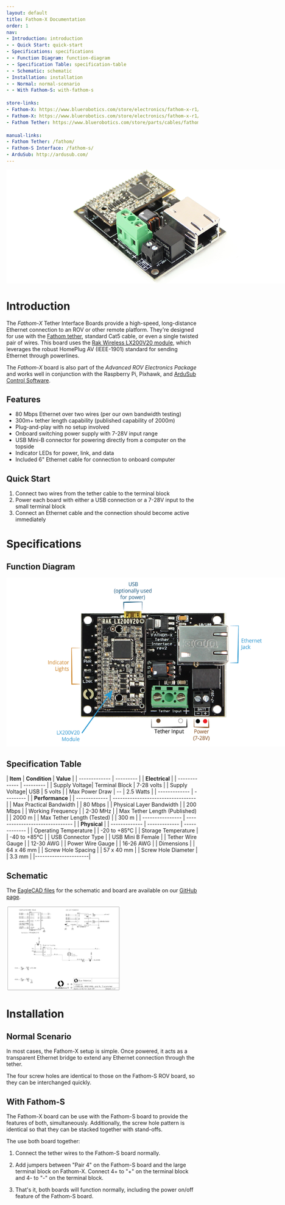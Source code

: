 ```yaml
---
layout: default
title: Fathom-X Documentation
order: 1
nav:
- Introduction: introduction
- - Quick Start: quick-start
- Specifications: specifications
- - Function Diagram: function-diagram
- - Specification Table: specification-table
- - Schematic: schematic
- Installation: installation
- - Normal: normal-scenario
- - With Fathom-S: with-fathom-s

store-links:
- Fathom-X: https://www.bluerobotics.com/store/electronics/fathom-x-r1/
- Fathom-X: https://www.bluerobotics.com/store/electronics/fathom-x-r1/
- Fathom Tether: https://www.bluerobotics.com/store/parts/cables/fathom-tether-nb-4p-26awg-r1/

manual-links:
- Fathom Tether: /fathom/
- Fathom-S Interface: /fathom-s/
- ArduSub: http://ardusub.com/
---
```


<img src="Fathom-X-1.png" class="img-responsive" style="max-width:800px"  />

# Introduction

The *Fathom-X* Tether Interface Boards provide a high-speed, long-distance Ethernet connection to an ROV or other remote platform. They're designed for use with the [Fathom tether](http://bluerobotics.com/store/parts/cables/fathom-tether-nb-4p-26awg-r1/), standard Cat5 cable, or even a single twisted pair of wires. This board uses the [Rak Wireless LX200V20 module](http://bluerobotics.com/store/electronics/lx200v20-module-r1/), which leverages the robust HomePlug AV (IEEE-1901) standard for sending Ethernet through powerlines.

The *Fathom-X* board is also part of the *Advanced ROV Electronics Package* and works well in conjunction with the Raspberry Pi, Pixhawk, and [ArduSub Control Software](http://ardusub.com/).

## Features 

* 80 Mbps  Ethernet over two wires (per our own bandwidth testing)
* 300m+ tether length capability (published capability of 2000m)
* Plug-and-play with no setup involved
* Onboard switching power supply with 7-28V input range
* USB Mini-B connector for powering directly from a computer on the topside
* Indicator LEDs for power, link, and data
* Included 6" Ethernet cable for connection to onboard computer

## Quick Start

1. Connect two wires from the tether cable to the terminal block
2. Power each board with either a USB connection or a 7-28V input to the small terminal block
3. Connect an Ethernet cable and the connection should become active immediately

# Specifications

## Function Diagram

<img src="fathom-x-diagram-a.png" class="img-responsive" style="max-width:800px"  />

## Specification Table

| **Item** | **Condition** | **Value** |
| ------------- | --------- |
|      **Electrical**       |
| ------------- | --------- |
| Supply Voltage| Terminal Block | 7-28 volts |
| Supply Voltage| USB | 5 volts |
| Max Power Draw | -- | 2.5 Watts |
| ------------- | --------- |
|                **Performance**                  		 |
| ------------- | ---------------------------------- |
| Max Practical Bandwidth        |        | 80 Mbps |
| Physical Layer Bandwidth       |        | 200 Mbps |
| Working Frequency              |        | 2-30 MHz |
| Max Tether Length (Published)  |        | 2000 m   |
| Max Tether Length (Tested)  |           | 300 m    |
| ---------------- | ------------------------------- |
|  **Physical**  |
| ------------- | ------------- | ------------- |
| Operating Temperature | | -20 to +85&deg;C |
| Storage Temperature | | -40 to +85&deg;C |
| USB Connector Type | | USB Mini B Female |
| Tether Wire Gauge | | 12-30 AWG |
| Power Wire Gauge | | 16-26 AWG |
| Dimensions                     | | 64 x 46 mm |
| Screw Hole Spacing             | | 57 x 40 mm |
| Screw Hole Diameter | | 3.3 mm |
|----------------------|

## Schematic

The [EagleCAD files](https://github.com/bluerobotics/fathom-x/) for the schematic and board are available on our [GitHub page](https://github.com/bluerobotics).

[<img src="/fathom-x/fathom-x-schematic.png" class="img-responsive" style="max-width:300px" />](https://github.com/bluerobotics/fathom-x/raw/master/Fathom-X-Schematic.pdf)

# Installation

## Normal Scenario

In most cases, the Fathom-X setup is simple. Once powered, it acts as a transparent Ethernet bridge to extend any Ethernet connection through the tether. 

The four screw holes are identical to those on the Fathom-S ROV board, so they can be interchanged quickly.

## With Fathom-S

The Fathom-X board can be use with the Fathom-S board to provide the features of both, simultaneously. Additionally, the screw hole pattern is identical so that they can be stacked together with stand-offs.

The use both board together:

1. Connect the tether wires to the Fathom-S board normally.

2. Add jumpers between "Pair 4" on the Fathom-S board and the large terminal block on Fathom-X. Connect 4+ to "+" on the terminal block and 4- to "-" on the terminal block.

3. That's it, both boards will function normally, including the power on/off feature of the Fathom-S board.